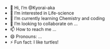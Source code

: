 - 👋 Hi, I’m @Kyorai-aka
- 👀 I’m interested in Life-science 
- 🌱 I’m currently learning Chemistry and coding
- 💞️ I’m looking to collaborate on ...
- 📫 How to reach me ...
- 😄 Pronouns: ...
- ⚡ Fun fact: I like turtles!

<!---
Kyorai-aka/Kyorai-aka is a ✨ special ✨ repository because its `README.md` (this file) appears on your GitHub profile.
You can click the Preview link to take a look at your changes.
--->
